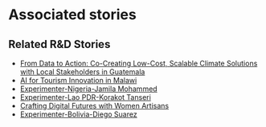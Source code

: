 # Associated stories

<!-- !!DO NOT REMOVE!! start autogenerated hyperlinks -->
## Related R&D Stories
- [From Data to Action: Co-Creating Low-Cost, Scalable Climate Solutions with Local Stakeholders in Guatemala](/RnD-Archive/stories/?doc=Explorers_GTM)
- [AI for Tourism Innovation in Malawi](/RnD-Archive/stories/?doc=Explorers_MWI)
- [Experimenter-Nigeria-Jamila Mohammed](/RnD-Archive/stories/?doc=Experimenters_NGA)
- [Experimenter-Lao PDR-Korakot Tanseri](/RnD-Archive/stories/?doc=Experimenters_LAO)
- [Crafting Digital Futures with Women Artisans](/RnD-Archive/stories/?doc=Explorers_GHA)
- [Experimenter-Bolivia-Diego Suarez](/RnD-Archive/stories/?doc=Experimenters_BOL)
<!-- !!DO NOT REMOVE!! end autogenerated hyperlinks -->